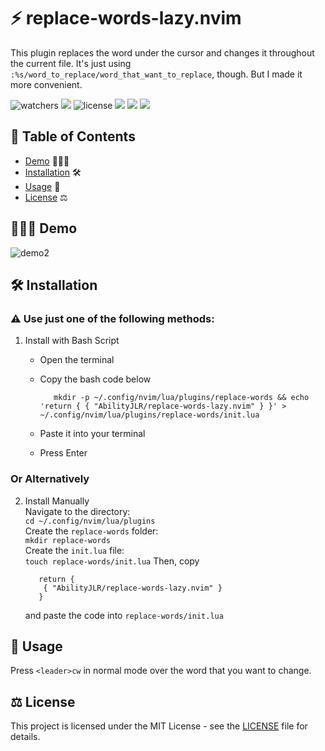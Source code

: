 # ⚡️ replace-words-lazy.nvim
This plugin replaces the word under the cursor and changes it throughout the current file.
It's just using `:%s/word_to_replace/word_that_want_to_replace`, though. But I made it more convenient.

![watchers](https://custom-icon-badges.demolab.com/github/watchers/AbilityJLR/replace-words-lazyvim?logo=eye&style=social&logoColor=black)
![](https://custom-icon-badges.demolab.com/github/stars/AbilityJLR/replace-words-lazyvim?logo=star&style=social&logoColor=black)
![license](https://custom-icon-badges.demolab.com/github/license/AbilityJLR/replace-words-lazyvim?logo=law&logoColor=white)
![](https://custom-icon-badges.demolab.com/github/issues-pr-closed/AbilityJLR/replace-words-lazyvim?color=purple&logo=git-pull-request&logoColor=white)
![](https://custom-icon-badges.demolab.com/github/issues-raw/AbilityJLR/replace-words-lazyvim?logo=issue)
![](https://custom-icon-badges.demolab.com/github/v/tag/AbilityJLR/replace-words-lazyvim?logo=tag&logoColor=white)

## 📖 Table of Contents 
- [Demo](#demo) 👨🏻‍💻
- [Installation](#installation) 🛠️
- [Usage](#usage) 🚀
- [License](#license) ⚖️

## 👨🏻‍💻 Demo 

![demo2](https://github.com/AbilityJLR/replace-words-lazy.nvim/assets/71693169/48e15ab9-6c28-47fc-91a6-aacfc23544d4)

## 🛠️ Installation 
   ### ⚠️ Use just one of the following methods:
   
   1. Install with Bash Script
         - Open the terminal
         - Copy the bash code below
           
            ```
               mkdir -p ~/.config/nvim/lua/plugins/replace-words && echo 'return { { "AbilityJLR/replace-words-lazy.nvim" } }' > ~/.config/nvim/lua/plugins/replace-words/init.lua
            ```
         - Paste it into your terminal
         - Press Enter
           
   ### Or Alternatively
   
   2. Install Manually<br>
      Navigate to the directory:<br>
   `cd ~/.config/nvim/lua/plugins`<br>
   Create the `replace-words` folder:<br>
   `mkdir replace-words`<br>
   Create the `init.lua` file:<br>
   `touch replace-words/init.lua`
      Then, copy
      
      ```
         return {
          { "AbilityJLR/replace-words-lazy.nvim" }
         }
      ```
      and paste the code into `replace-words/init.lua`
   
## 🚀 Usage 

Press `<leader>cw` in normal mode over the word that you want to change.

<!-- will add this below function later -->
<!-- Alternatively, you can modify this line at the very bottom of the `/lua/replace-words.lua` file:
`vim.keymap.set("n", "<leader>cw", function()` to change any key you want. -->

## ⚖️ License 

This project is licensed under the MIT License - see the [LICENSE](LICENSE) file for details.
